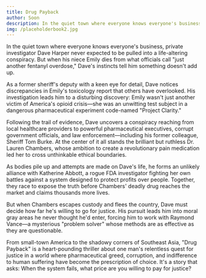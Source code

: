 ```yaml
---
title: Drug Payback
author: Soon
description: In the quiet town where everyone knows everyone's business, private investigator Dave Harper never expected to be pulled into a life-altering conspiracy. But when his niece Emily dies from what officials call "just another fentanyl overdose," Dave's instincts tell him something doesn't add up ...
img: /placeholderbook2.jpg
---
```

In the quiet town where everyone knows everyone's business, private investigator Dave Harper never expected to be pulled into a life-altering conspiracy. But when his niece Emily dies from what officials call "just another fentanyl overdose," Dave's instincts tell him something doesn't add up. 

As a former sheriff's deputy with a keen eye for detail, Dave notices discrepancies in Emily's toxicology report that others have overlooked. His investigation leads him to a disturbing discovery: Emily wasn't just another victim of America's opioid crisis—she was an unwitting test subject in a dangerous pharmaceutical experiment code-named "Project Clarity." 

Following the trail of evidence, Dave uncovers a conspiracy reaching from local healthcare providers to powerful pharmaceutical executives, corrupt government officials, and law enforcement—including his former colleague, Sheriff Tom Burke. At the center of it all stands the brilliant but ruthless Dr. Lauren Chambers, whose ambition to create a revolutionary pain medication led her to cross unthinkable ethical boundaries. 

As bodies pile up and attempts are made on Dave's life, he forms an unlikely alliance with Katherine Abbott, a rogue FDA investigator fighting her own battles against a system designed to protect profits over people. Together, they race to expose the truth before Chambers' deadly drug reaches the market and claims thousands more lives. 

But when Chambers escapes custody and flees the country, Dave must decide how far he's willing to go for justice. His pursuit leads him into moral gray areas he never thought he'd enter, forcing him to work with Raymond Vance—a mysterious "problem solver" whose methods are as effective as they are questionable. 

From small-town America to the shadowy corners of Southeast Asia, "Drug Payback" is a heart-pounding thriller about one man's relentless quest for justice in a world where pharmaceutical greed, corruption, and indifference to human suffering have become the prescription of choice. It's a story that asks: When the system fails, what price are you willing to pay for justice? 